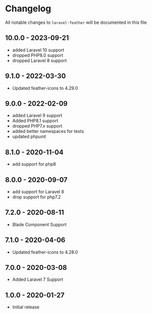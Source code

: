 # Changelog

All notable changes to `laravel-feather` will be documented in this file

## 10.0.0 - 2023-09-21

- added Laravel 10 support
- dropped PHP8.0 support
- dropped Laravel 8 support

## 9.1.0 - 2022-03-30

- Updated feather-icons to 4.29.0

## 9.0.0 - 2022-02-09

- added Laravel 9 support
- Added PHP8.1 support
- dropped PHP7.x support
- added better namespaces for tests
- updated phpunit

## 8.1.0 - 2020-11-04

- add support for php8

## 8.0.0 - 2020-09-07

- add support for Laravel 8
- drop support for php7.2

## 7.2.0 - 2020-08-11

- Blade Component Support

## 7.1.0 - 2020-04-06

- Updated feather-icons to 4.28.0

## 7.0.0 - 2020-03-08

- Added Laravel 7 Support

## 1.0.0 - 2020-01-27

- Initial release
